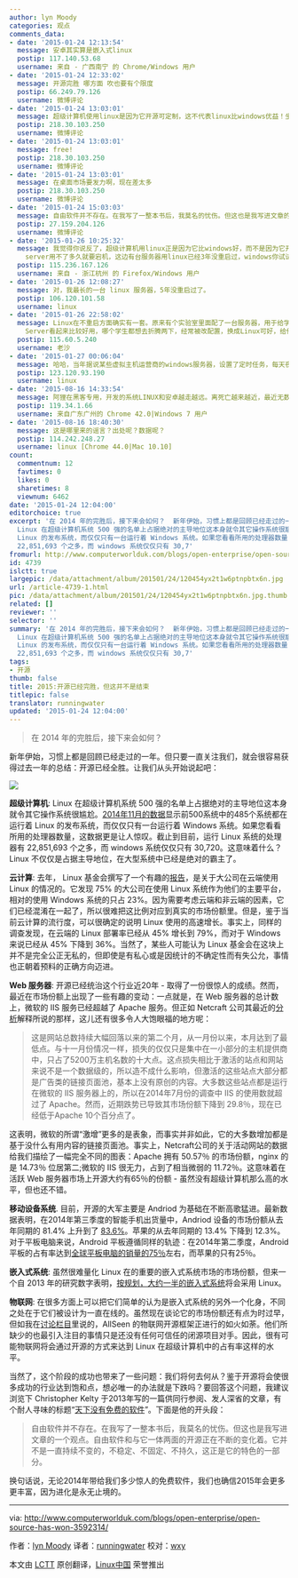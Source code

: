 ```yaml
---
author: lyn Moody
categories: 观点
comments_data:
- date: '2015-01-24 12:13:54'
  message: 安卓其实算是嵌入式linux
  postip: 117.140.53.68
  username: 来自 - 广西南宁 的 Chrome/Windows 用户
- date: '2015-01-24 12:33:02'
  message: 开源完胜 哪方面 吹也要有个限度
  postip: 66.249.79.126
  username: 微博评论
- date: '2015-01-24 13:03:01'
  message: 超级计算机使用linux是因为它开源可定制，这不代表linux比windows优益！坐等windows开源[挤眼]
  postip: 218.30.103.250
  username: 微博评论
- date: '2015-01-24 13:03:01'
  message: free!
  postip: 218.30.103.250
  username: 微博评论
- date: '2015-01-24 13:03:01'
  message: 在桌面市场要发力啊，现在差太多
  postip: 218.30.103.250
  username: 微博评论
- date: '2015-01-24 15:03:03'
  message: 自由软件并不存在。在我写了一整本书后，我莫名的忧伤。但这也是我写进文章的一个观点。自由软件和与它一体两面的开源正在不断的变化着。它并不是一直持续不变的，不稳定、不固定、不持久，这正是它的特色的一部分…
  postip: 27.159.204.126
  username: 微博评论
- date: '2015-01-26 10:25:32'
  message: 我觉得你说反了，超级计算机用linux正是因为它比windows好，而不是因为它开源可定制。windows server完全顶不住压力的。我们部门内部使用的几台服务器都是windows，因为傻瓜式，容易上手，可是我们公司对外的SSN节点全部用LINUX，主要用来对外同步数据，用windows
    server用不了多久就要宕机，这边有台服务器用linux已经3年没重启过，windows你试试
  postip: 115.236.167.126
  username: 来自 - 浙江杭州 的 Firefox/Windows 用户
- date: '2015-01-26 12:08:27'
  message: 对，我最长的一台 linux 服务器，5年没重启过了。
  postip: 106.120.101.58
  username: linux
- date: '2015-01-26 22:58:02'
  message: Linux在不重启方面确实有一套。原来有个实验室里面配了一台服务器，用于给学生共享资料，一开始装了Windows Server 2003，据那里的管理员说最长记录是一周没有重启，再长就出问题不得不重启了。后来我给他们换成Linux，然后搞个FTP服务器，据管理员说除了偶尔检修时拉闸断电，从来没有重启过，多少人访问都没有出过问题，最长一次半年没停过——一直到几年后这个机子的硬盘挂了（活该，谁让你们不正常关机，只知道拉闸断电）。不过据说还有一个原因使得Linux比较稳定：原来的Windows
    Server看起来比较好用，哪个学生都想去折腾两下，经常被改配置，换成Linux可好，给他们密码都没人折腾了——不会用。
  postip: 115.60.5.240
  username: 老沙
- date: '2015-01-27 00:06:04'
  message: 哈哈，当年据说某些虚拟主机运营商的windows服务器，设置了定时任务，每天夜里重启一次。
  postip: 123.120.93.190
  username: linux
- date: '2015-08-16 14:33:54'
  message: 阿狸在黑客专用，开发的系统LINUX和安卓越走越远。离死亡越来越近，最近无数黑客在LINUX内安卓的后门给发现了。 全球过半服务器逃离LINUX，2015年LINUX份额急跌到只有三分之一。并大部份还在中国。
  postip: 119.34.1.66
  username: 来自广东广州的 Chrome 42.0|Windows 7 用户
- date: '2015-08-16 18:40:30'
  message: 这是哪里来的谣言？出处呢？数据呢？
  postip: 114.242.248.27
  username: linux [Chrome 44.0|Mac 10.10]
count:
  commentnum: 12
  favtimes: 0
  likes: 0
  sharetimes: 8
  viewnum: 6462
date: '2015-01-24 12:04:00'
editorchoice: true
excerpt: '在 2014 年的完胜后，接下来会如何？  新年伊始，习惯上都是回顾已经走过的一年。但只要一直关注我们，就会很容易获得过去一年的总结：开源已经全胜。让我们从头开始说起吧：  超级计算机:
  Linux 在超级计算机系统 500 强的名单上占据绝对的主导地位这本身就令其它操作系统很尴尬。2014年11月的数据显示前500系统中的485个系统都在运行着
  Linux 的发布系统，而仅仅只有一台运行着 Windows 系统。如果您看看所用的处理器数量，这数据更是让人惊叹。截止到目前，运行 Linux 系统的处理器有
  22,851,693 个之多，而 windows 系统仅仅只有 30,7'
fromurl: http://www.computerworlduk.com/blogs/open-enterprise/open-source-has-won-3592314/
id: 4739
islctt: true
largepic: /data/attachment/album/201501/24/120454yx2t1w6ptnpbtx6n.jpg
url: /article-4739-1.html
pic: /data/attachment/album/201501/24/120454yx2t1w6ptnpbtx6n.jpg.thumb.jpg
related: []
reviewer: ''
selector: ''
summary: '在 2014 年的完胜后，接下来会如何？  新年伊始，习惯上都是回顾已经走过的一年。但只要一直关注我们，就会很容易获得过去一年的总结：开源已经全胜。让我们从头开始说起吧：  超级计算机:
  Linux 在超级计算机系统 500 强的名单上占据绝对的主导地位这本身就令其它操作系统很尴尬。2014年11月的数据显示前500系统中的485个系统都在运行着
  Linux 的发布系统，而仅仅只有一台运行着 Windows 系统。如果您看看所用的处理器数量，这数据更是让人惊叹。截止到目前，运行 Linux 系统的处理器有
  22,851,693 个之多，而 windows 系统仅仅只有 30,7'
tags:
- 开源
thumb: false
title: 2015:开源已经完胜，但这并不是结束
titlepic: false
translator: runningwater
updated: '2015-01-24 12:04:00'
---
```



> 
> 在 2014 年的完胜后，接下来会如何？
> 
> 
> 


新年伊始，习惯上都是回顾已经走过的一年。但只要一直关注我们，就会很容易获得过去一年的总结：开源已经全胜。让我们从头开始说起吧：


![](/data/attachment/album/201501/24/120454yx2t1w6ptnpbtx6n.jpg)


**超级计算机**: Linux 在超级计算机系统 500 强的名单上占据绝对的主导地位这本身就令其它操作系统很尴尬。[2014年11月的数据](http://www.top500.org/statistics/list/)显示前500系统中的485个系统都在运行着 Linux 的发布系统，而仅仅只有一台运行着 Windows 系统。如果您看看所用的处理器数量，这数据更是让人惊叹。截止到目前，运行 Linux 系统的处理器有 22,851,693 个之多，而 windows 系统仅仅只有 30,720。这意味着什么？Linux 不仅仅是占据主导地位，在大型系统中已经是绝对的霸主了。


**云计算**: 去年， Linux 基金会撰写了一个有趣的[报告](http://www.linuxfoundation.org/publications/linux-foundation/linux-end-user-trends-report-2014)，是关于大公司在云端使用 Linux 的情况的。它发现 75% 的大公司在使用 Linux 系统作为他们的主要平台，相对的使用 Windows 系统的只占 23%。因为需要考虑云端和非云端的因素，它们已经混淆在一起了，所以很难把这比例对应到真实的市场份额里。但是，鉴于当前云计算的流行度，可以很确定的说明 Linux 使用的高速增长。事实上，同样的调查发现，在云端的 Linux 部署率已经从 45% 增长到 79%，而对于 Windows 来说已经从 45% 下降到 36%。当然了，某些人可能认为 Linux 基金会在这块上并不是完全公正无私的，但即使是有私心或是因统计的不确定性而有失公允，事情也正朝着预料的正确方向迈进。


**Web 服务器**: 开源已经统治这个行业近20年 - 取得了一份很惊人的成绩。然而，最近在市场份额上出现了一些有趣的变动：一点就是，在 Web 服务器的总计数上，微软的 IIS 服务已经超越了 Apache 服务。但正如 Netcraft 公司其最近的[分析](http://news.netcraft.com/archives/2014/12/18/december-2014-web-server-survey.html)解释所说的那样，这儿还有很多令人大饱眼福的地方呢：



> 
> 这是网站总数持续大幅回落以来的第二个月，从一月份以来，本月达到了最低点。与十一月份情况一样，损失的仅仅只是集中在一小部分的主机提供商中，只占了5200万主机名数的十大点。这点损失相比于激活的站点和网站来说不是一个数据级的，所以造不成什么影响，但激活的这些站点大部分都是广告类的链接页面池，基本上没有原创的内容。大多数这些站点都是运行在微软的 IIS 服务器上的，所以在2014年7月份的调查中 IIS 的使用数就超过了 Apache。然而，近期跌势已导致其市场份额下降到 29.8％，现在已经低于Apache 10个百分点了。
> 
> 
> 


这表明，微软的所谓“激增”更多的是表象，而事实并非如此，它的大多数增加都是基于没什么有用内容的链接页面池。事实上，Netcraft公司的关于活动网站的数据给我们描绘了一幅完全不同的图表：Apache 拥有 50.57％ 的市场份额，nginx 的是 14.73％ 位居第二;微软的 IIS 很无力，占到了相当微弱的 11.72％。这意味着在活跃 Web 服务器市场上开源大约有65％的份额 - 虽然没有超级计算机那么高的水平，但也还不错。


**移动设备系统**. 目前，开源的大军主要是 Andriod 为基础在不断高歌猛进。最新数据表明，在2014年第三季度的智能手机出货量中，Andriod 设备的市场份额从去年同期的 81.4% 上升到了 [83.6%](http://www.cnet.com/news/android-stays-unbeatable-in-smartphone-market-for-now/)。苹果的从去年同期的 13.4% 下降到 12.3%。对于平板电脑来说，Android 平板遵循同样的轨迹：在2014年第二季度，Android 平板的占有率达到[全球平板电脑的销量的75％](http://timesofindia.indiatimes.com/tech/tech-news/Android-tablet-market-share-hits-70-in-Q2-iPads-slip-to-25-Survey/articleshow/38966512.cms)左右，而苹果的只有25％。


**嵌入式系统**: 虽然很难量化 Linux 在的重要的嵌入式系统市场的市场份额，但来一个自 2013 年的研究数字表明，[按规划，大约一半的嵌入式系统](http://linuxgizmos.com/embedded-developers-prefer-linux-love-android/)将会采用 Linux。


**物联网**: 在很多方面上可以把它们简单的认为是嵌入式系统的另外一个化身，不同之处在于它们被设计为一直在线的。虽然现在谈论它的市场份额还有点为时过早，但如我在[讨论栏目](http://www.computerworlduk.com/blogs/open-enterprise/allseen-3591023/)里说的，AllSeen 的物联网开源框架正进行的如火如荼。他们所缺少的也最引入注目的事情只是还没有任何可信任的闭源项目对手。因此，很有可能物联网将会通过开源的方式来达到 Linux 在超级计算机中的占有率这样的水平。


当然了，这个阶段的成功也带来了一些问题：我们将何去何从？鉴于开源将会使很多成功的行业达到饱和点，想必唯一的办法就是下跌吗？要回答这个问题，我建议浏览下 Christopher Kelty 于2013年写的一篇供同行参阅、发人深省的文章，有个耐人寻味的标题“[天下没有免费的软件](http://peerproduction.net/issues/issue-3-free-software-epistemics/debate/there-is-no-free-software/)”。下面是他的开头段：



> 
> 自由软件并不存在。在我写了一整本书后，我莫名的忧伤。但这也是我写进文章的一个观点。自由软件和与它一体两面的开源正在不断的变化着。它并不是一直持续不变的，不稳定、不固定、不持久，这正是它的特色的一部分。
> 
> 
> 


换句话说，无论2014年带给我们多少惊人的免费软件，我们也确信2015年会更多更丰富，因为进化是永无止境的。




---


via: <http://www.computerworlduk.com/blogs/open-enterprise/open-source-has-won-3592314/>


作者：[lyn Moody](http://www.computerworlduk.com/author/glyn-moody/) 译者：[runningwater](https://github.com/runningwater) 校对：[wxy](https://github.com/wxy)


本文由 [LCTT](https://github.com/LCTT/TranslateProject) 原创翻译，[Linux中国](http://linux.cn/) 荣誉推出